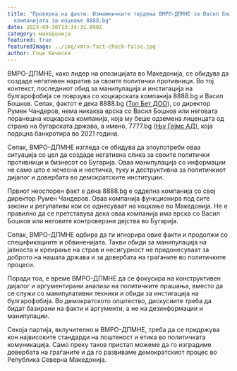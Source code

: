 ```yaml
---
title: "Проверка на факти: Измамничките тврдења ВМРО-ДПМНЕ за Васил Бошков и
  компанијата за коцкање 8888.bg"
date: 2023-09-30T13:34:31.890Z
category: македонија
featured: true
featuredImage: ../img/vmro-fact-check-false.jpg
author: Гоце Кически
---
```

ВМРО-ДПМНЕ, како лидер на опозицијата во Македонија, се обидува да создаде негативен наратив за своите политички противници. Во тој контекст, последниот обид за манипулација и инстигација на булгарофобија се поврзува со коцкарската компанија 8888.bg и Васил Бошков. Сепак, фактот е дека 8888.bg ([Топ Бет ДОО](https://papagal.bg/eik/206153154/8c73)), со директор Румен Чандеров, нема никаква врска со Васил Бошков или неговата поранешна коцкарска компанија, која му беше одземена лиценцата од страна на бугарската држава, а имено, 7777.bg ([Њу Гејмс АД](https://papagal.bg/eik/203648851/d9a1)), која подоцна банкротира во 2021 година.

Сепак, ВМРО-ДПМНЕ изгледа се обидува да злоупотреби оваа ситуација со цел да создаде негативна слика за своите политички противници и бизнесот со Бугарија. Оваа манипулација со информации не само што е нечесна и неетичка, туку и деструктивна за политичкиот дијалог и довербата во демократските институции.

Првиот неоспорен факт е дека 8888.bg е одделна компанија со свој директор Румен Чандеров. Оваа компанија функционира под сите закони и регулативи кои се однесуваат на коцкање во Македонија. Не е правилно да се претставува дека оваа компанија има врска со Васил Бошков или неговите контроверзни дејства во Бугарија.

Сепак, ВМРО-ДПМНЕ одбира да ги игнорира овие факти и продолжи со спецификациите и обвиненијата. Такви обиди за манипулација на јавноста и креирање на страв и несигурност не придонесуваат за доброто на нашата држава и за довербата на граѓаните во политичките процеси.

Поради тоа, е време ВМРО-ДПМНЕ да се фокусира на конструктивен дијалог и аргументирани анализи на политичките прашања, вместо да се служи со манипулативни техники и обиди за инстигација на булгарофобија. Во демократското општество, дискусиите треба да бидат базирани на факти и аргументи, а не на дезинформации и манипулации.

Секоја партија, вклучително и ВМРО-ДПМНЕ, треба да се придржува кон највисоките стандарди на поштеност и етика во политичката комуникација. Само преку таков пристап можеме да го изградиме довербата на граѓаните и да го развиваме демократскиот процес во Република Северна Македонија.